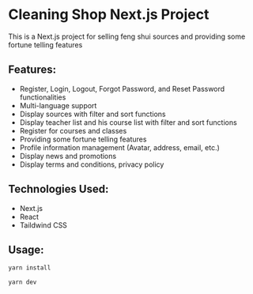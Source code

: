 # Cleaning Shop Next.js Project

This is a Next.js project for selling feng shui sources and providing some fortune telling features

## Features:

- Register, Login, Logout, Forgot Password, and Reset Password functionalities
- Multi-language support
- Display sources with filter and sort functions
- Display teacher list and his course list with filter and sort functions
- Register for courses and classes
- Providing some fortune telling features
- Profile information management (Avatar, address, email, etc.)
- Display news and promotions
- Display terms and conditions, privacy policy

## Technologies Used:

- Next.js
- React
- Taildwind CSS

## Usage:

```bash
yarn install

yarn dev
```